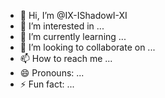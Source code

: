 - 👋 Hi, I’m @IX-IShadowI-XI
- 👀 I’m interested in ...
- 🌱 I’m currently learning ...
- 💞️ I’m looking to collaborate on ...
- 📫 How to reach me ...
- 😄 Pronouns: ...
- ⚡ Fun fact: ...

<!---
IX-IShadowI-XI/IX-IShadowI-XI is a ✨ special ✨ repository because its `README.md` (this file) appears on your GitHub profile.
You can click the Preview link to take a look at your changes.
--->
